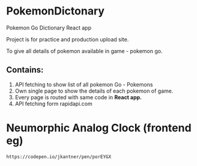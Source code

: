 # PokemonDictonary

Pokemon Go Dictionary React app

Project is for practice and production upload site.

To give all details of pokemon available in game - pokemon go.

## Contains:
1. API fetching to show list of all pokemon Go - Pokemons 
2. Own single page to show the details of each pokemon of game.
3. Every page is routed with same code in **React app.** 
4. API fetching form rapidapi.com 


# Neumorphic Analog Clock (frontend eg)
	https://codepen.io/jkantner/pen/porEYGX
	